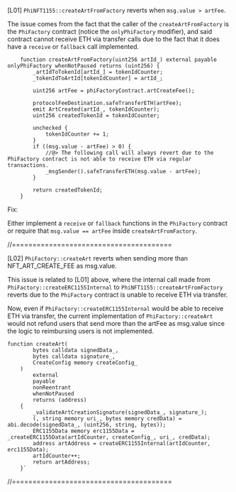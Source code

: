 [L01] `PhiNFT1155::createArtFromFactory` reverts when `msg.value > artFee`.

The issue comes from the fact that the caller of the `createArtFromFactory` is the `PhiFactory` contract (notice the `onlyPhiFactory` modifier), and said contract cannot receive ETH via transfer calls due to the fact that it does have a `receive` or `fallback` call implemented.

```
    function createArtFromFactory(uint256 artId_) external payable onlyPhiFactory whenNotPaused returns (uint256) {
        _artIdToTokenId[artId_] = tokenIdCounter;
        _tokenIdToArtId[tokenIdCounter] = artId_;

        uint256 artFee = phiFactoryContract.artCreateFee();

        protocolFeeDestination.safeTransferETH(artFee);
        emit ArtCreated(artId_, tokenIdCounter);
        uint256 createdTokenId = tokenIdCounter;

        unchecked {
            tokenIdCounter += 1;
        }
        if ((msg.value - artFee) > 0) {
            //@> The following call will always revert due to the PhiFactory contract is not able to receive ETH via regular transactions.
            _msgSender().safeTransferETH(msg.value - artFee);
        }

        return createdTokenId;
    }
```

Fix:

Either implement a `receive` or `fallback` functions in the `PhiFactory` contract or require that `msg.value == artFee` inside `createArtFromFactory`.

//=======================================

[L02] `PhiFactory::createArt` reverts when sending more than NFT_ART_CREATE_FEE as msg.value.

This issue is related to [L01] above, where the internal call made from `PhiFactory::createERC1155Internal` to `PhiNFT1155::createArtFromFactory` reverts due to the `PhiFactory` contract is unable to receive ETH via transfer.

Now, even if `PhiFactory::createERC1155Internal` would be able to receive ETH via transfer, the current implementation of `PhiFactory::createArt` would not refund users that send more than the artFee as msg.value since the logic to reimbursing users is not implemented.

```
function createArt(
        bytes calldata signedData_,
        bytes calldata signature_,
        CreateConfig memory createConfig_
    )
        external
        payable
        nonReentrant
        whenNotPaused
        returns (address)
    {
        _validateArtCreationSignature(signedData_, signature_);
        (, string memory uri_, bytes memory credData) = abi.decode(signedData_, (uint256, string, bytes));
        ERC1155Data memory erc1155Data = _createERC1155Data(artIdCounter, createConfig_, uri_, credData);
        address artAddress = createERC1155Internal(artIdCounter, erc1155Data);
        artIdCounter++;
        return artAddress;
    }`
```

//=======================================
